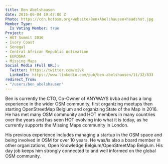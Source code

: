 ```yaml
---
title: Ben Abelshausen
date: 2015-06-04 19:47:00 Z
Photo: https://cdn.hotosm.org/website/Ben+Abelshausen+headshot.jpg
Member Type:
  Is Voting Member: true
Project:
- HOT Summit 2016
- Ivory Coast
- Senegal
- Central African Republic Activation
- EUROSHA
- Missing Maps
Social Media (Full URL):
  Twitter: https://twitter.com/xivk
  LinkedIn: https://www.linkedin.com/pub/ben-abelshausen/11/32/833
redirect_from:
- "/users/ben_abelshausen"
---
```


Ben is currently the CTO, Co-Owner of ANYWAYS bvba and has a long experience in the wider OSM community, first organizing meetups then starting OpenStreetMap Belgium and organizing State of the Map in 2016. He has met many OSM community and HOT members in many countries over the years and has seen HOT evolving into what it is today, as he currently supports the Missing Maps community in London.

His previous experience includes managing a startup in the OSM space and being involved in OSM for over 10 years. He was/is also a board member in other organizations, Open Knowledge Belgium/OpenStreetMap Belgium. His day job keeps him strongly connected to and well informed on the global OSM community.
